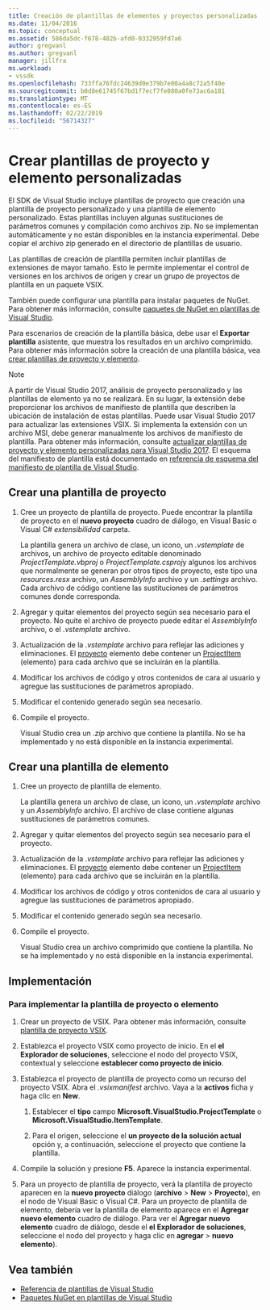 ```yaml
---
title: Creación de plantillas de elementos y proyectos personalizadas | Microsoft Docs
ms.date: 11/04/2016
ms.topic: conceptual
ms.assetid: 586da5dc-f678-402b-afd0-0332959fd7a6
author: gregvanl
ms.author: gregvanl
manager: jillfra
ms.workload:
- vssdk
ms.openlocfilehash: 733ffa76fdc24639d0e379b7e00a4a8c72a5f40e
ms.sourcegitcommit: b0d8e61745f67bd1f7ecf7fe080a0fe73ac6a181
ms.translationtype: MT
ms.contentlocale: es-ES
ms.lasthandoff: 02/22/2019
ms.locfileid: "56714327"
---
```

# <a name="create-custom-project-and-item-templates"></a>Crear plantillas de proyecto y elemento personalizadas

El SDK de Visual Studio incluye plantillas de proyecto que creación una plantilla de proyecto personalizado y una plantilla de elemento personalizado. Estas plantillas incluyen algunas sustituciones de parámetros comunes y compilación como archivos zip. No se implementan automáticamente y no están disponibles en la instancia experimental. Debe copiar el archivo zip generado en el directorio de plantillas de usuario.

Las plantillas de creación de plantilla permiten incluir plantillas de extensiones de mayor tamaño. Esto le permite implementar el control de versiones en los archivos de origen y crear un grupo de proyectos de plantilla en un paquete VSIX.

También puede configurar una plantilla para instalar paquetes de NuGet. Para obtener más información, consulte [paquetes de NuGet en plantillas de Visual Studio](/nuget/visual-studio-extensibility/visual-studio-templates).

Para escenarios de creación de la plantilla básica, debe usar el **Exportar plantilla** asistente, que muestra los resultados en un archivo comprimido. Para obtener más información sobre la creación de una plantilla básica, vea [crear plantillas de proyecto y elemento](../ide/creating-project-and-item-templates.md).

> [!NOTE]
> A partir de Visual Studio 2017, análisis de proyecto personalizado y las plantillas de elemento ya no se realizará. En su lugar, la extensión debe proporcionar los archivos de manifiesto de plantilla que describen la ubicación de instalación de estas plantillas. Puede usar Visual Studio 2017 para actualizar las extensiones VSIX. Si implementa la extensión con un archivo MSI, debe generar manualmente los archivos de manifiesto de plantilla. Para obtener más información, consulte [actualizar plantillas de proyecto y elemento personalizadas para Visual Studio 2017](../extensibility/upgrading-custom-project-and-item-templates-for-visual-studio-2017.md). El esquema del manifiesto de plantilla está documentado en [referencia de esquema del manifiesto de plantilla de Visual Studio](../extensibility/visual-studio-template-manifest-schema-reference.md).

## <a name="create-a-project-template"></a>Crear una plantilla de proyecto

1.  Cree un proyecto de plantilla de proyecto. Puede encontrar la plantilla de proyecto en el **nuevo proyecto** cuadro de diálogo, en Visual Basic o Visual C# *extensibilidad* carpeta.

     La plantilla genera un archivo de clase, un icono, un *.vstemplate* de archivos, un archivo de proyecto editable denominado *ProjectTemplate.vbproj* o *ProjectTemplate.csproj*y algunos los archivos que normalmente se generan por otros tipos de proyecto, este tipo una *resources.resx* archivo, un *AssemblyInfo* archivo y un *.settings* archivo. Cada archivo de código contiene las sustituciones de parámetros comunes donde corresponda.

2.  Agregar y quitar elementos del proyecto según sea necesario para el proyecto. No quite el archivo de proyecto puede editar el *AssemblyInfo* archivo, o el *.vstemplate* archivo.

3.  Actualización de la *.vstemplate* archivo para reflejar las adiciones y eliminaciones. El [proyecto](../extensibility/project-element-visual-studio-templates.md) elemento debe contener un [ProjectItem](../extensibility/projectitem-element-visual-studio-item-templates.md) (elemento) para cada archivo que se incluirán en la plantilla.

4.  Modificar los archivos de código y otros contenidos de cara al usuario y agregue las sustituciones de parámetros apropiado.

5.  Modificar el contenido generado según sea necesario.

6.  Compile el proyecto.

     Visual Studio crea un *.zip* archivo que contiene la plantilla. No se ha implementado y no está disponible en la instancia experimental.

## <a name="create-an-item-template"></a>Crear una plantilla de elemento

1.  Cree un proyecto de plantilla de elemento.

     La plantilla genera un archivo de clase, un icono, un *.vstemplate* archivo y un *AssemblyInfo* archivo. El archivo de clase contiene algunas sustituciones de parámetros comunes.

2.  Agregar y quitar elementos del proyecto según sea necesario para el proyecto.

3.  Actualización de la *.vstemplate* archivo para reflejar las adiciones y eliminaciones. El [proyecto](../extensibility/project-element-visual-studio-templates.md) elemento debe contener un [ProjectItem](../extensibility/projectitem-element-visual-studio-item-templates.md) (elemento) para cada archivo que se incluirán en la plantilla.

4.  Modificar los archivos de código y otros contenidos de cara al usuario y agregue las sustituciones de parámetros apropiado.

5.  Modificar el contenido generado según sea necesario.

6.  Compile el proyecto.

     Visual Studio crea un archivo comprimido que contiene la plantilla. No se ha implementado y no está disponible en la instancia experimental.

## <a name="deployment"></a>Implementación

### <a name="to-deploy-the-project-or-item-template"></a>Para implementar la plantilla de proyecto o elemento

1.  Crear un proyecto de VSIX. Para obtener más información, consulte [plantilla de proyecto VSIX](../extensibility/vsix-project-template.md).

2.  Establezca el proyecto VSIX como proyecto de inicio. En el **el Explorador de soluciones**, seleccione el nodo del proyecto VSIX, contextual y seleccione **establecer como proyecto de inicio**.

3.  Establezca el proyecto de plantilla de proyecto como un recurso del proyecto VSIX. Abra el *.vsixmanifest* archivo. Vaya a la **activos** ficha y haga clic en **New**.

    1.  Establecer el **tipo** campo **Microsoft.VisualStudio.ProjectTemplate** o **Microsoft.VisualStudio.ItemTemplate**.

    2.  Para el origen, seleccione el **un proyecto de la solución actual** opción y, a continuación, seleccione el proyecto que contiene la plantilla.

4.  Compile la solución y presione **F5**. Aparece la instancia experimental.

5.  Para un proyecto de plantilla de proyecto, verá la plantilla de proyecto aparecen en la **nuevo proyecto** diálogo (**archivo** > **New**  >  **Proyecto**), en el nodo de Visual Basic o Visual C#. Para un proyecto de plantilla de elemento, debería ver la plantilla de elemento aparece en el **Agregar nuevo elemento** cuadro de diálogo. Para ver el **Agregar nuevo elemento** cuadro de diálogo, desde el **el Explorador de soluciones**, seleccione el nodo del proyecto y haga clic en **agregar** > **nuevo elemento**).

## <a name="see-also"></a>Vea también

- [Referencia de plantillas de Visual Studio](../ide/creating-project-and-item-templates.md)
- [Paquetes NuGet en plantillas de Visual Studio](/nuget/visual-studio-extensibility/visual-studio-templates)
